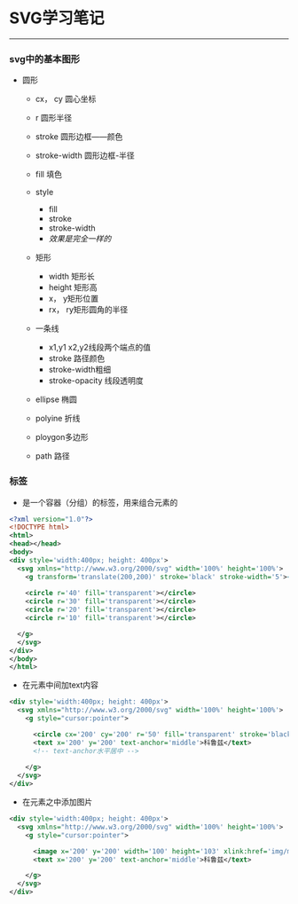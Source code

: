 SVG学习笔记
===
***
### svg中的基本图形
* 圆形
    * cx， cy 圆心坐标
    * r 圆形半径
    * stroke 圆形边框——颜色
    * stroke-width 圆形边框-半径
    * fill 填色
    * style
        * fill
        * stroke
        * stroke-width
        * *效果是完全一样的*
    
    * 矩形
        * width 矩形长
        * height 矩形高
        * x， y矩形位置
        * rx， ry矩形圆角的半径
    
    * 一条线
        * x1,y1  x2,y2线段两个端点的值
        * stroke 路径颜色
        * stroke-width粗细
        * stroke-opacity 线段透明度
    * ellipse 椭圆
    * polyine 折线
    * ploygon多边形
    * path 路径 

### <g>标签
* 是一个容器（分组）的标签，用来组合元素的
```svg
<?xml version="1.0"?>
<!DOCTYPE html>
<html>
<head></head>
<body>
<div style='width:400px; height: 400px'>
  <svg xmlns="http://www.w3.org/2000/svg" width='100%' height='100%'>
    <g transform='translate(200,200)' stroke='black' stroke-width='5'><!-- transform='translate(200,200)用来转移g容器包裹的DOM元素的位置 -->
    
    <circle r='40' fill='transparent'></circle>
    <circle r='30' fill='transparent'></circle>
    <circle r='20' fill='transparent'></circle>
    <circle r='10' fill='transparent'></circle>

  </g>
  </svg>
</div>
</body>
</html>
```
* 在元素中间加text内容
```svg
<div style='width:400px; height: 400px'>
  <svg xmlns="http://www.w3.org/2000/svg" width='100%' height='100%'>
    <g style="cursor:pointer">

      <circle cx='200' cy='200' r='50' fill='transparent' stroke='black' stroke-width='5'></circle>
      <text x='200' y='200' text-anchor='middle'>科鲁兹</text>
      <!-- text-anchor水平居中 -->
      
    </g>
  </svg>
</div>
```

* 在元素之中添加图片
```svg
<div style='width:400px; height: 400px'>
  <svg xmlns="http://www.w3.org/2000/svg" width='100%' height='100%'>
    <g style="cursor:pointer">

      <image x='200' y='200' width='100' height='103' xlink:href='img/main.png'></image>
      <text x='200' y='200' text-anchor='middle'>科鲁兹</text>

    </g>
  </svg>
</div>
```
